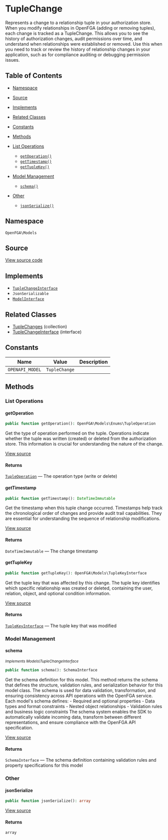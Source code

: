 # TupleChange

Represents a change to a relationship tuple in your authorization store. When you modify relationships in OpenFGA (adding or removing tuples), each change is tracked as a TupleChange. This allows you to see the history of authorization changes, audit permissions over time, and understand when relationships were established or removed. Use this when you need to track or review the history of relationship changes in your application, such as for compliance auditing or debugging permission issues.

## Table of Contents

* [Namespace](#namespace)
* [Source](#source)
* [Implements](#implements)
* [Related Classes](#related-classes)
* [Constants](#constants)
* [Methods](#methods)

* [List Operations](#list-operations)
    * [`getOperation()`](#getoperation)
    * [`getTimestamp()`](#gettimestamp)
    * [`getTupleKey()`](#gettuplekey)
* [Model Management](#model-management)
    * [`schema()`](#schema)
* [Other](#other)
    * [`jsonSerialize()`](#jsonserialize)

## Namespace

`OpenFGA\Models`

## Source

[View source code](https://github.com/evansims/openfga-php/blob/main/src/Models/TupleChange.php)

## Implements

* [`TupleChangeInterface`](TupleChangeInterface.md)
* `JsonSerializable`
* [`ModelInterface`](ModelInterface.md)

## Related Classes

* [TupleChanges](Models/Collections/TupleChanges.md) (collection)
* [TupleChangeInterface](Models/TupleChangeInterface.md) (interface)

## Constants

| Name            | Value         | Description |
| --------------- | ------------- | ----------- |
| `OPENAPI_MODEL` | `TupleChange` |             |

## Methods

### List Operations

#### getOperation

```php
public function getOperation(): OpenFGA\Models\Enums\TupleOperation

```

Get the type of operation performed on the tuple. Operations indicate whether the tuple was written (created) or deleted from the authorization store. This information is crucial for understanding the nature of the change.

[View source](https://github.com/evansims/openfga-php/blob/main/src/Models/TupleChange.php#L80)

#### Returns

[`TupleOperation`](Models/Enums/TupleOperation.md) — The operation type (write or delete)

#### getTimestamp

```php
public function getTimestamp(): DateTimeImmutable

```

Get the timestamp when this tuple change occurred. Timestamps help track the chronological order of changes and provide audit trail capabilities. They are essential for understanding the sequence of relationship modifications.

[View source](https://github.com/evansims/openfga-php/blob/main/src/Models/TupleChange.php#L89)

#### Returns

`DateTimeImmutable` — The change timestamp

#### getTupleKey

```php
public function getTupleKey(): OpenFGA\Models\TupleKeyInterface

```

Get the tuple key that was affected by this change. The tuple key identifies which specific relationship was created or deleted, containing the user, relation, object, and optional condition information.

[View source](https://github.com/evansims/openfga-php/blob/main/src/Models/TupleChange.php#L98)

#### Returns

[`TupleKeyInterface`](TupleKeyInterface.md) — The tuple key that was modified

### Model Management

#### schema

*<small>Implements Models\TupleChangeInterface</small>*

```php
public function schema(): SchemaInterface

```

Get the schema definition for this model. This method returns the schema that defines the structure, validation rules, and serialization behavior for this model class. The schema is used for data validation, transformation, and ensuring consistency across API operations with the OpenFGA service. Each model&#039;s schema defines: - Required and optional properties - Data types and format constraints - Nested object relationships - Validation rules and business logic constraints The schema system enables the SDK to automatically validate incoming data, transform between different representations, and ensure compliance with the OpenFGA API specification.

[View source](https://github.com/evansims/openfga-php/blob/main/src/Models/ModelInterface.php#L52)

#### Returns

`SchemaInterface` — The schema definition containing validation rules and property specifications for this model

### Other

#### jsonSerialize

```php
public function jsonSerialize(): array

```

[View source](https://github.com/evansims/openfga-php/blob/main/src/Models/TupleChange.php#L107)

#### Returns

`array`

